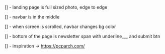 [] - landing page is full sized photo, edge to edge

[] - navbar is in the middle

[] - when screen is scrolled, navbar changes bg color

[] - bottom of the page is newsletter span with underline\_\_\_ and submit btn

[] - inspiration -> https://pcparch.com/
